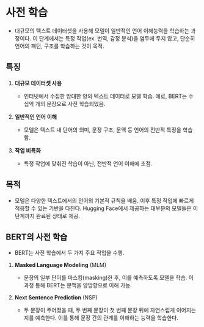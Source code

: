 # 사전 학습

- 대규모의 텍스트 데이터셋을 사용해 모델이 일반적인 언어 이해능력을 학습하는 과정이다. 이 단계에서는 특정 작업(ex. 번역, 감정 분석)을 염두에 두지 않고, 단순히 언어의 패턴, 구조를 학습하는 것이 목적.  

## 특징

1. __대규모 데이터셋 사용__
    - 인터넷에서 수집한 방대한 양의 텍스트 데이터로 모델 학습. 예로, BERT는 수십억 개의 문장으로 사전 학습되었음.

2. __일반적인 언어 이해__
    - 모델은 텍스트 내 단어의 의미, 문장 구조, 문맥 등 언어의 전반적 특징을 학습함.

3. __작업 비특화__
    - 특정 작업에 맞춰진 학습이 아닌, 전반적 언어 이해에 초점.

## 목적

- 모델은 다양한 텍스트에서의 언어의 기본적 규칙을 배움. 이후 특정 작업에 빠르게 적응할 수 있는 기반을 다진다. Hugging Face에서 제공하는 대부분의 모델들은 이 단계까지 완료된 상태로 제공.

## BERT의 사전 학습

- BERT는 사전 학습에서 두 가지 주요 작업을 수행.

1. __Masked Language Modeling__ (MLM)  
    - 문장의 일부 단어를 마스킹(masking)한 후, 이를 예측하도록 모델을 학습. 이 과정 통해 BERT는 문맥을 양방향으로 이해 가능.

2. __Next Sentence Prediction__ (NSP)  
    - 두 문장이 주어졌을 때, 두 번째 문장이 첫 번째 문장 뒤에 자연스럽게 이어지는지를 예측한다. 이를 통해 문장 간의 관계를 이해하는 능력을 학습한다.
